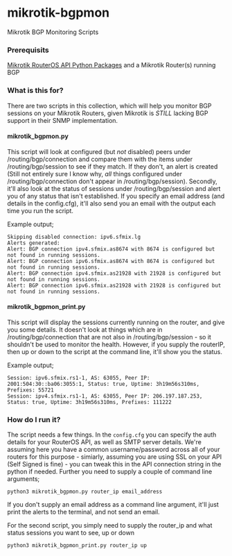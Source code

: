 # mikrotik-bgpmon
Mikrotik BGP Monitoring Scripts

### Prerequisits

[Mikrotik RouterOS API Python Packages](https://pypi.org/project/RouterOS-api/) and a Mikrotik Router(s) running BGP

### What is this for?

There are two scripts in this collection, which will help you monitor BGP sessions on your Mikrotik Routers, given Mikrotik is _STILL_ lacking BGP support in their SNMP implementation.

#### mikrotik_bgpmon.py

This script will look at configured (but _not_ disabled) peers under /routing/bgp/connection and compare them with the items under /routing/bgp/session to see if they match.  If they don't, an alert is created (Still not entirely sure I know why, _all_ things configured under /routing/bgp/connection don't appear in /routing/bgp/session).  Secondly, it'll also look at the status of sessions under /routing/bgp/session and alert you of any status that isn't established.  If you specify an email address (and details in the config.cfg), it'll also send you an email with the output each time you run the script.

Example output;

```
Skipping disabled connection: ipv6.sfmix.lg
Alerts generated:
Alert: BGP connection ipv4.sfmix.as8674 with 8674 is configured but not found in running sessions.
Alert: BGP connection ipv6.sfmix.as8674 with 8674 is configured but not found in running sessions.
Alert: BGP connection ipv4.sfmix.as21928 with 21928 is configured but not found in running sessions.
Alert: BGP connection ipv6.sfmix.as21928 with 21928 is configured but not found in running sessions.
````

#### mikrotik_bgpmon_print.py

This script will display the sessions currently running on the router, and give you some details.  It doesn't look at things which are in /routing/bgp/connection that are not also in /routing/bgp/session - so it shouldn't be used to monitor the health.  However, if you supply the routerIP, then up or down to the script at the command line, it'll show you the status.

Example output;

```
Session: ipv6.sfmix.rs1-1, AS: 63055, Peer IP: 2001:504:30::ba06:3055:1, Status: true, Uptime: 3h19m56s310ms, Prefixes: 55721
Session: ipv4.sfmix.rs1-1, AS: 63055, Peer IP: 206.197.187.253, Status: true, Uptime: 3h19m56s310ms, Prefixes: 111222
```

### How do I run it?

The script needs a few things.  In the ```config.cfg``` you can specify the auth details for your RouterOS API, as well as SMTP server details.  We're assuming here you have a common username/password across all of your routers for this purpose - simiarly, assuming you are using SSL on your API (Self Signed is fine) - you can tweak this in the API connection string in the python if needed.  Further you need to supply a couple of command line arguments;
````
python3 mikrotik_bgpmon.py router_ip email_address
````
If you don't supply an email address as a command line argument, it'll just print the alerts to the terminal, and not send an email.

For the second script, you simply need to supply the router_ip and what status sessions you want to see, up or down

```
python3 mikrotik_bgpmon_print.py router_ip up
```

